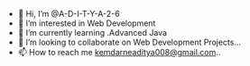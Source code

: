 - 👋 Hi, I’m @A-D-I-T-Y-A-2-6
- 👀 I’m interested in Web Development
- 🌱 I’m currently learning .Advanced Java
- 💞️ I’m looking to collaborate on Web Development Projects...
- 📫 How to reach me kemdarneaditya008@gmail.com..

<!---
A-D-I-T-Y-A-2-6/A-D-I-T-Y-A-2-6 is a ✨ special ✨ repository because its `README.md` (this file) appears on your GitHub profile.
You can click the Preview link to take a look at your changes.
--->

